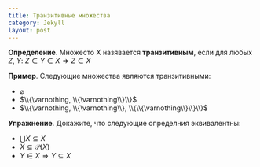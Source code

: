 ```yaml
---
title: Транзитивные множества
category: Jekyll
layout: post
---
```



**Определение**. Множесто X назявается **транзитивным**, если для любых $Z$, $Y$: $Z \in Y \in X \Rightarrow Z \in X$

**Пример**. Следующие множества являются транзитивными:
- $\varnothing$
- $\\{\varnothing, \\{\varnothing\\}\\}$
- $\\{\varnothing, \\{\varnothing\\}, \\{\\{\varnothing\\}\\}\\}$
  
**Упражнение**. Докажите, что следующие определния эквивалентны:
- $\bigcup X \subseteq X$
- $X \subseteq \mathcal{P}(X)$
- $Y \in X \Rightarrow Y \subseteq X$
